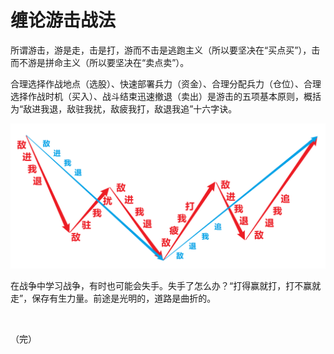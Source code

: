 # 缠论游击战法

所谓游击，游是走，击是打，游而不击是逃跑主义（所以要坚决在“买点买”），击而不游是拼命主义（所以要坚决在“卖点卖”）。

合理选择作战地点（选股）、快速部署兵力（资金）、合理分配兵力（仓位）、合理选择作战时机（买入）、战斗结束迅速撤退（卖出）是游击的五项基本原则，概括为“敌进我退，敌驻我扰，敌疲我打，敌退我追”十六字诀。

<img src="img/十六字诀.png" style="zoom:50%;" /> 

在战争中学习战争，有时也可能会失手。失手了怎么办？“打得赢就打，打不赢就走”，保存有生力量。前途是光明的，道路是曲折的。

<br>

（完）
